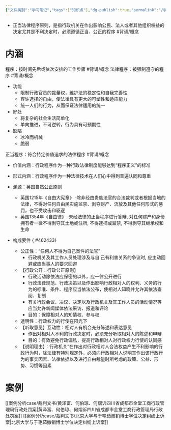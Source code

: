 ```yaml
---
{"文件类别":"学习笔记","tags":["知识点"],"dg-publish":true,"permalink":"/学习笔记studyup/知识点cheese/正当法律程序原则/","dgPassFrontmatter":true,"noteIcon":"","created":"2024-09-19T20:39:40.205+08:00","updated":"2024-09-26T15:10:25.708+08:00"}
---
```


- 正当法律程序原则，是指行政机关在作出影响公民、法人或者其他组织权益的决定尤其是不利决定时，必须遵循正当、公正的程序 #背诵/概念 

# 内涵
程序：按时间先后或依次安排的工作步骤 #背诵/概念 
法律程序：被强制遵守的程序 #背诵/概念 
- 功能
	- 限制行政官员的裁量权，维护法的稳定性和自我完善性
	- 容许选择的自由，使法律具有更大的可塑性和适应能力
	- 统一人们的行为，从而保证法律适用的统一
- 好处
	- 将复杂的社会生活简单化
	- 单向推进，不可逆转，行为具有可预期性
- 缺陷
	- 冰冷而机械
	- 脆弱

正当程序：符合特定价值追求的法律程序 #背诵/概念 
- 价值内涵：行政程序作为一种行政法律制度能够达到“程序正义”的标准
- 形式内涵：行政程序作为一种法律技术在人们心中得到普遍认同和尊重
- 渊源：英国自然公正原则
	- 英国1215年《自由大宪章》
	·除非经由贵族法官的合法裁判或者根据当地的法律，不得对任何自由民实施监禁、剥夺财产、流放及其他任何形式的惩罚，也不受攻击和驱逐
	- 英国1354年《自由律》
	·未经法律的正当程序进行答辩, 对任何财产和身份拥有者一律不得剥夺其土地或住所, 不得逮捕或监禁, 不得剥夺其继承权和生命
- 构成要件
{ #462433}

	- 公正性：“任何人不得为自己案件的法官”
		- 行政机关及其工作人员处理涉及与自 己有利害关系的争议时, 应主动回避或应当事人的要求回避
	- 【行政公开：行政公正原则】
		- 行政活动除依法应保密的以外，应一律公开进行
		- 行政法律规范、行政决策以及作出影响行政相对人的权利、义务的行为的标准、条件、程序应当依法公布，使相对人知晓并允许其依法查阅、复制
		- 有关行政会议、决议、决定以及行政机关及其工作人员的活动情况等应当允许新闻媒体依法采访、报道和评论
		- 目的：保障相对人的知情权、参与权
	- 透明性：行政权力的行使在阳光下
	- 【听取意见】互动性：相对人有机会充分陈述和表达意见
		- 作出对相对人不利的行政决定时，必须充分听取相对人的陈述和申辩
		- 目的：有效避免行政偏私，提高行政相对人对行政权力行使的认同感
	- 【说明理由】：行政机关“在作出对行政相对人合法权益产生不利影响的行政行为时，除法律有特别规定外，必须向行政相对人说明其作出该行政行为的事实因素、法律依据以及进行自由裁量时所考虑的政策、公益、形势、习惯等因素

# 案例
[[案例分析case/裁判文书/黄泽富、何伯琼、何熠诉四川省成都市金堂工商行政管理局行政处罚案\|黄泽富、何伯琼、何熠诉四川省成都市金堂工商行政管理局行政处罚案]]
[[案例分析case/裁判文书/北京大学与于艳茹撤销博士学位决定纠纷上诉案\|北京大学与于艳茹撤销博士学位决定纠纷上诉案]]
